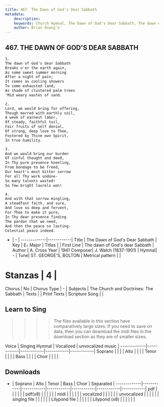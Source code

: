 ```yaml
---
title: 467. The Dawn of God's Dear Sabbath
metadata:
    description: 
    keywords: Church Hymnal, The Dawn of God's Dear Sabbath, The dawn of God's dear Sabbath, 
    author: Brian Onang'o
---
```



## 467. THE DAWN OF GOD'S DEAR SABBATH

```txt
1.
The dawn of God's dear Sabbath
Breaks o'er the earth again,
As some sweet summer morning
After a night of pain;
It comes as cooling showers
To some exhausted land,
As shade of clustered palm trees
'Mid weary wastes of sand.

2.
Lord, we would bring for offering,
Though marred with earthly soil,
A week of earnest labor,
Of steady, faithful toil,
Fair fruits of self denial,
Of strong, deep love to Thee,
Fostered by Thine own Spirit,
In true humility.

3.
And we would bring our burden
Of sinful thought and deed,
In Thy pure presence kneeling,
From bondage to be freed,
Our heart's most bitter sorrow
For all Thy work undone-
So many talents wasted!
So few bright laurels won!

4.
And with that sorrow mingling,
A steadfast faith, and sure,
And love so deep and fervent,
For Thee to make it pure,
In Thy dear presence finding
The pardon that we need,
And then the peace so lasting-
Celestial peace indeed.
```

- |   -  |
-------------|------------|
Title | The Dawn of God's Dear Sabbath |
Key | E♭ Major |
Titles |  |
First Line | The dawn of God's dear Sabbath |
Author | A. Cross
Year | 1941
Composer| J. Walch (1837-1901) |
Hymnal|  - |
Tune| ST. GEORGE'S, BOLTON |
Metrical pattern | |
# Stanzas | 4 |
Chorus | No |
Chorus Type | - |
Subjects | The Church and Doctrines: The Sabbath |
Texts |  |
Print Texts | 
Scripture Song |  |
  
## Learn to Sing

>>>> The files available in this section have comparatively large sizes. If you need to save on data, then you can download the midi files in the download section as they are of smaller sizes.

Voice |  Singing Hymnal | Vocalized | unvocalized music |
-------------|------------|------------|------------|------------|
Soprano | | | |
Alto | | | |
Tenor | | | |
Bass | | | |
Choir | | | |

## Downloads

- |  Soprano | Alto | Tenor | Bass | Choir | Separated |
-------------|------------|------------|------------|------------|------------|------------|
pdf | | | | | |
pdf(x8) | | | | | |
midi | | | | | |
vocalized | | | | | |
unvocalized | | | | | |
singing file | | | | | |
Lilypond file | | | | | |
Lilypond (x8) | | | | | |
  